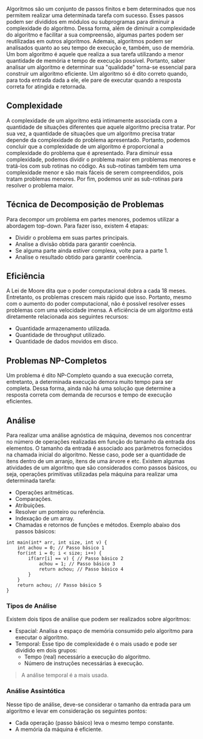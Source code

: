 Algoritmos são um conjunto de passos finitos e bem determinados que nos permitem realizar uma determinada tarefa com sucesso. Esses passos podem ser divididos em módulos ou subprogramas para diminuir a complexidade do algoritmo. Dessa forma, além de diminuir a complexidade do algoritmo e facilitar a sua compreensão, algumas partes podem ser reutilizadas em outros algoritmos.
Ademais, algoritmos podem ser analisados quanto ao seu tempo de execução e, também, uso de memória. Um bom algoritmo é aquele que realiza a sua tarefa utilizando a menor quantidade de memória e tempo de execução possível. Portanto, saber analisar um algoritmo e determinar sua "qualidade" torna-se essencial para construir um algoritmo eficiente.
Um algoritmo só é dito correto quando, para toda entrada dada a ele, ele pare de executar quando a resposta correta for atingida e retornada.
## Complexidade
A complexidade de um algoritmo está intimamente associada com a quantidade de situações diferentes que aquele algoritmo precisa tratar. Por sua vez, a quantidade de situações que um algoritmo precisa tratar depende da complexidade do problema apresentado. Portanto, podemos concluir que a complexidade de um algoritmo é proporcional a complexidade do problema que é apresentado.
Para diminuir essa complexidade, podemos dividir o problema maior em problemas menores e tratá-los com sub rotinas no código. As sub-rotinas também tem uma complexidade menor e são mais fáceis de serem compreendidos, pois tratam problemas menores. Por fim, podemos unir as sub-rotinas para resolver o problema maior.
## Técnica de Decomposição de Problemas
Para decompor um problema em partes menores, podemos utilizar a abordagem top-down. Para fazer isso, existem 4 etapas:
- Dividir o problema em suas partes principais.
- Analise a divisão obtida para garantir coerência.
- Se alguma parte ainda estiver complexa, volte para a parte 1.
- Analise o resultado obtido para garantir coerência.
## Eficiência 
A Lei de Moore dita que o poder computacional dobra a cada 18 meses. Entretanto, os problemas crescem mais rápido que isso. Portanto, mesmo com o aumento do poder computacional, não é possível resolver esses problemas com uma velocidade imensa. 
A eficiência de um algoritmo está diretamente relacionada aos seguintes recursos:
- Quantidade armazenamento utilizada.
- Quantidade de throughput utilizado.
- Quantidade de dados movidos em disco.
## Problemas NP-Completos
Um problema é dito NP-Completo quando a sua execução correta, entretanto, a determinada execução demora muito tempo para ser completa. Dessa forma, ainda não há uma solução que determine a resposta correta com demanda de recursos e tempo de execução eficientes.
## Análise
Para realizar uma análise agnóstica de máquina, devemos nos concentrar no número de operações realizadas em função do tamanho da entrada dos elementos. O tamanho da entrada é associado aos parâmetros fornecidos na chamada inicial do algoritmo. Nesse caso, pode ser a quantidade de itens dentro de um arranjo, itens de uma árvore e etc.
Existem algumas atividades de um algoritmo que são considerados como passos básicos, ou seja, operações primitivas utilizadas pela máquina para realizar uma determinada tarefa:
- Operações aritméticas.
- Comparações.
- Atribuições.
- Resolver um ponteiro ou referência.
- Indexação de um array.
- Chamadas e retornos de funções e métodos.
Exemplo abaixo dos passos básicos:
```
int main(int* arr, int size, int v) {
	int achou = 0; // Passo básico 1
	for(int i = 0; i < size; i++) {
		if(arr[i] == v) { // Passo básico 2
			achou = 1; // Passo básico 3
			return achou; // Passo básico 4
		}
	}
	return achou; // Passo básico 5
}
```

### Tipos de Análise
Existem dois tipos de análise que podem ser realizados sobre algoritmos:
- Espacial: Analisa o espaço de memória consumido pelo algoritmo para executar o algoritmo.
- Temporal: Esse tipo de complexidade é o mais usado e pode ser dividido em dois grupos:
	- Tempo (real) necessário a execução do algoritmo.
	- Número de instruções necessárias à execução.

> A análise temporal é a mais usada. 
### Análise Assintótica
Nesse tipo de análise, deve-se considerar o tamanho da entrada para um algoritmo e levar em consideração os seguintes pontos:
- Cada operação (passo básico) leva o mesmo tempo constante.
- A memória da máquina é eficiente.
